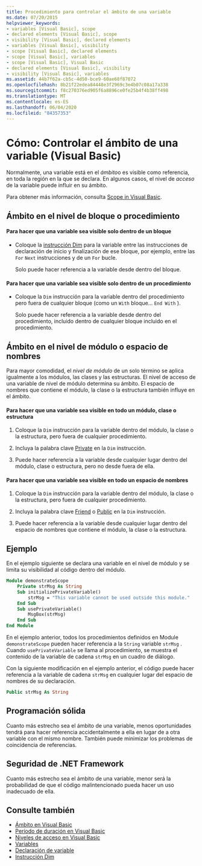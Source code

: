 ```yaml
---
title: Procedimiento para controlar el ámbito de una variable
ms.date: 07/20/2015
helpviewer_keywords:
- variables [Visual Basic], scope
- declared elements [Visual Basic], scope
- visibility [Visual Basic], declared elements
- variables [Visual Basic], visibility
- scope [Visual Basic], declared elements
- scope [Visual Basic], variables
- scope [Visual Basic], Visual Basic
- declared elements [Visual Basic], visibility
- visibility [Visual Basic], variables
ms.assetid: 44b7f62a-cb5c-4d50-bce9-60ae68f87072
ms.openlocfilehash: 8b21f22edea84448e3f2969c3e4b07c08a17a338
ms.sourcegitcommit: f8c270376ed905f6a8896ce0fe25b4f4b38ff498
ms.translationtype: MT
ms.contentlocale: es-ES
ms.lasthandoff: 06/04/2020
ms.locfileid: "84357353"
---
```

# <a name="how-to-control-the-scope-of-a-variable-visual-basic"></a>Cómo: Controlar el ámbito de una variable (Visual Basic)
Normalmente, una variable está en el *ámbito*o es visible como referencia, en toda la región en la que se declara. En algunos casos, el nivel de *acceso* de la variable puede influir en su ámbito.  
  
 Para obtener más información, consulta [Scope in Visual Basic](scope.md).  
  
## <a name="scope-at-block-or-procedure-level"></a>Ámbito en el nivel de bloque o procedimiento  
  
#### <a name="to-make-a-variable-visible-only-within-a-block"></a>Para hacer que una variable sea visible solo dentro de un bloque  
  
- Coloque la [instrucción Dim](../../../language-reference/statements/dim-statement.md) para la variable entre las instrucciones de declaración de inicio y finalización de ese bloque, por ejemplo, entre las `For` `Next` instrucciones y de un `For` bucle.  
  
     Solo puede hacer referencia a la variable desde dentro del bloque.  
  
#### <a name="to-make-a-variable-visible-only-within-a-procedure"></a>Para hacer que una variable sea visible solo dentro de un procedimiento  
  
- Coloque la `Dim` instrucción para la variable dentro del procedimiento pero fuera de cualquier bloque (como un `With` bloque... `End With` ).  
  
     Solo puede hacer referencia a la variable desde dentro del procedimiento, incluido dentro de cualquier bloque incluido en el procedimiento.  
  
## <a name="scope-at-module-or-namespace-level"></a>Ámbito en el nivel de módulo o espacio de nombres  
 Para mayor comodidad, el *nivel de módulo* de un solo término se aplica igualmente a los módulos, las clases y las estructuras. El nivel de acceso de una variable de nivel de módulo determina su ámbito. El espacio de nombres que contiene el módulo, la clase o la estructura también influye en el ámbito.  
  
#### <a name="to-make-a-variable-visible-throughout-a-module-class-or-structure"></a>Para hacer que una variable sea visible en todo un módulo, clase o estructura  
  
1. Coloque la `Dim` instrucción para la variable dentro del módulo, la clase o la estructura, pero fuera de cualquier procedimiento.  
  
2. Incluya la palabra clave [Private](../../../language-reference/modifiers/private.md) en la `Dim` instrucción.  
  
3. Puede hacer referencia a la variable desde cualquier lugar dentro del módulo, clase o estructura, pero no desde fuera de ella.  
  
#### <a name="to-make-a-variable-visible-throughout-a-namespace"></a>Para hacer que una variable sea visible en todo un espacio de nombres  
  
1. Coloque la `Dim` instrucción para la variable dentro del módulo, la clase o la estructura, pero fuera de cualquier procedimiento.  
  
2. Incluya la palabra clave [Friend](../../../language-reference/modifiers/friend.md) o [Public](../../../language-reference/modifiers/public.md) en la `Dim` instrucción.  
  
3. Puede hacer referencia a la variable desde cualquier lugar dentro del espacio de nombres que contiene el módulo, la clase o la estructura.  
  
## <a name="example"></a>Ejemplo  
 En el ejemplo siguiente se declara una variable en el nivel de módulo y se limita su visibilidad al código dentro del módulo.  
  
```vb  
Module demonstrateScope  
    Private strMsg As String  
    Sub initializePrivateVariable()  
        strMsg = "This variable cannot be used outside this module."  
    End Sub  
    Sub usePrivateVariable()  
        MsgBox(strMsg)  
    End Sub  
End Module  
```  
  
 En el ejemplo anterior, todos los procedimientos definidos en Module `demonstrateScope` pueden hacer referencia a la `String` variable `strMsg` . Cuando `usePrivateVariable` se llama al procedimiento, se muestra el contenido de la variable de cadena `strMsg` en un cuadro de diálogo.  
  
 Con la siguiente modificación en el ejemplo anterior, el código puede hacer referencia a la variable de cadena `strMsg` en cualquier lugar del espacio de nombres de su declaración.  
  
```vb  
Public strMsg As String  
```  
  
## <a name="robust-programming"></a>Programación sólida  
 Cuanto más estrecho sea el ámbito de una variable, menos oportunidades tendrá para hacer referencia accidentalmente a ella en lugar de a otra variable con el mismo nombre. También puede minimizar los problemas de coincidencia de referencias.  
  
## <a name="net-framework-security"></a>Seguridad de .NET Framework  
 Cuanto más estrecho sea el ámbito de una variable, menor será la probabilidad de que el código malintencionado pueda hacer un uso inadecuado de ella.  
  
## <a name="see-also"></a>Consulte también

- [Ámbito en Visual Basic](scope.md)
- [Período de duración en Visual Basic](lifetime.md)
- [Niveles de acceso en Visual Basic](access-levels.md)
- [Variables](../variables/index.md)
- [Declaración de variable](../variables/variable-declaration.md)
- [Instrucción Dim](../../../language-reference/statements/dim-statement.md)
